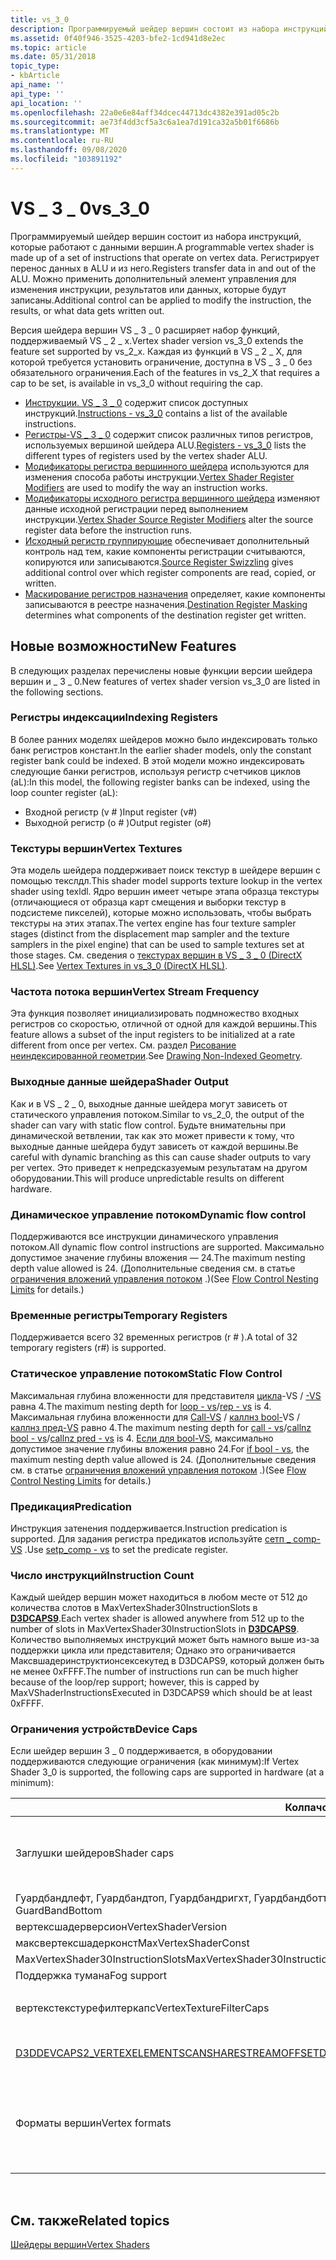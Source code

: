 ```yaml
---
title: vs_3_0
description: Программируемый шейдер вершин состоит из набора инструкций, которые работают с данными вершин. Регистрирует перенос данных в ALU и из него. Можно применить дополнительный элемент управления для изменения инструкции, результатов или данных, которые будут записаны.
ms.assetid: 0f40f946-3525-4203-bfe2-1cd941d8e2ec
ms.topic: article
ms.date: 05/31/2018
topic_type:
- kbArticle
api_name: ''
api_type: ''
api_location: ''
ms.openlocfilehash: 22a0e6e84aff34dcec44713dc4382e391ad05c2b
ms.sourcegitcommit: ae73f4dd3cf5a3c6a1ea7d191ca32a5b01f6686b
ms.translationtype: MT
ms.contentlocale: ru-RU
ms.lasthandoff: 09/08/2020
ms.locfileid: "103891192"
---
```

# <a name="vs_3_0"></a><span data-ttu-id="b5f40-105">VS \_ 3 \_ 0</span><span class="sxs-lookup"><span data-stu-id="b5f40-105">vs\_3\_0</span></span>

<span data-ttu-id="b5f40-106">Программируемый шейдер вершин состоит из набора инструкций, которые работают с данными вершин.</span><span class="sxs-lookup"><span data-stu-id="b5f40-106">A programmable vertex shader is made up of a set of instructions that operate on vertex data.</span></span> <span data-ttu-id="b5f40-107">Регистрирует перенос данных в ALU и из него.</span><span class="sxs-lookup"><span data-stu-id="b5f40-107">Registers transfer data in and out of the ALU.</span></span> <span data-ttu-id="b5f40-108">Можно применить дополнительный элемент управления для изменения инструкции, результатов или данных, которые будут записаны.</span><span class="sxs-lookup"><span data-stu-id="b5f40-108">Additional control can be applied to modify the instruction, the results, or what data gets written out.</span></span>

<span data-ttu-id="b5f40-109">Версия шейдера вершин VS \_ 3 \_ 0 расширяет набор функций, поддерживаемый VS \_ 2 \_ x.</span><span class="sxs-lookup"><span data-stu-id="b5f40-109">Vertex shader version vs\_3\_0 extends the feature set supported by vs\_2\_x.</span></span> <span data-ttu-id="b5f40-110">Каждая из функций в VS \_ 2 \_ X, для которой требуется установить ограничение, доступна в VS \_ 3 \_ 0 без обязательного ограничения.</span><span class="sxs-lookup"><span data-stu-id="b5f40-110">Each of the features in vs\_2\_X that requires a cap to be set, is available in vs\_3\_0 without requiring the cap.</span></span>

-   <span data-ttu-id="b5f40-111">[Инструкции. VS \_ 3 \_ 0](dx9-graphics-reference-asm-vs-instructions-vs-3-0.md) содержит список доступных инструкций.</span><span class="sxs-lookup"><span data-stu-id="b5f40-111">[Instructions - vs\_3\_0](dx9-graphics-reference-asm-vs-instructions-vs-3-0.md) contains a list of the available instructions.</span></span>
-   <span data-ttu-id="b5f40-112">[Регистры-VS \_ 3 \_ 0](dx9-graphics-reference-asm-vs-registers-vs-3-0.md) содержит список различных типов регистров, используемых вершиной шейдера ALU.</span><span class="sxs-lookup"><span data-stu-id="b5f40-112">[Registers - vs\_3\_0](dx9-graphics-reference-asm-vs-registers-vs-3-0.md) lists the different types of registers used by the vertex shader ALU.</span></span>
-   <span data-ttu-id="b5f40-113">[Модификаторы регистра вершинного шейдера](dx9-graphics-reference-asm-vs-registers-modifiers.md) используются для изменения способа работы инструкции.</span><span class="sxs-lookup"><span data-stu-id="b5f40-113">[Vertex Shader Register Modifiers](dx9-graphics-reference-asm-vs-registers-modifiers.md) are used to modify the way an instruction works.</span></span>
-   <span data-ttu-id="b5f40-114">[Модификаторы исходного регистра вершинного шейдера](dx9-graphics-reference-asm-vs-registers-modifiers-source.md) изменяют данные исходной регистрации перед выполнением инструкции.</span><span class="sxs-lookup"><span data-stu-id="b5f40-114">[Vertex Shader Source Register Modifiers](dx9-graphics-reference-asm-vs-registers-modifiers-source.md) alter the source register data before the instruction runs.</span></span>
-   <span data-ttu-id="b5f40-115">[Исходный регистр группирующие](dx9-graphics-reference-asm-vs-registers-modifiers-source-swizzling.md) обеспечивает дополнительный контроль над тем, какие компоненты регистрации считываются, копируются или записываются.</span><span class="sxs-lookup"><span data-stu-id="b5f40-115">[Source Register Swizzling](dx9-graphics-reference-asm-vs-registers-modifiers-source-swizzling.md) gives additional control over which register components are read, copied, or written.</span></span>
-   <span data-ttu-id="b5f40-116">[Маскирование регистров назначения](dx9-graphics-reference-asm-vs-registers-modifiers-masking.md) определяет, какие компоненты записываются в реестре назначения.</span><span class="sxs-lookup"><span data-stu-id="b5f40-116">[Destination Register Masking](dx9-graphics-reference-asm-vs-registers-modifiers-masking.md) determines what components of the destination register get written.</span></span>

## <a name="new-features"></a><span data-ttu-id="b5f40-117">Новые возможности</span><span class="sxs-lookup"><span data-stu-id="b5f40-117">New Features</span></span>

<span data-ttu-id="b5f40-118">В следующих разделах перечислены новые функции версии шейдера вершин и \_ 3 \_ 0.</span><span class="sxs-lookup"><span data-stu-id="b5f40-118">New features of vertex shader version vs\_3\_0 are listed in the following sections.</span></span>

### <a name="indexing-registers"></a><span data-ttu-id="b5f40-119">Регистры индексации</span><span class="sxs-lookup"><span data-stu-id="b5f40-119">Indexing Registers</span></span>

<span data-ttu-id="b5f40-120">В более ранних моделях шейдеров можно было индексировать только банк регистров констант.</span><span class="sxs-lookup"><span data-stu-id="b5f40-120">In the earlier shader models, only the constant register bank could be indexed.</span></span> <span data-ttu-id="b5f40-121">В этой модели можно индексировать следующие банки регистров, используя регистр счетчиков циклов (aL):</span><span class="sxs-lookup"><span data-stu-id="b5f40-121">In this model, the following register banks can be indexed, using the loop counter register (aL):</span></span>

-   <span data-ttu-id="b5f40-122">Входной регистр (v \# )</span><span class="sxs-lookup"><span data-stu-id="b5f40-122">Input register (v\#)</span></span>
-   <span data-ttu-id="b5f40-123">Выходной регистр (o \# )</span><span class="sxs-lookup"><span data-stu-id="b5f40-123">Output register (o\#)</span></span>

### <a name="vertex-textures"></a><span data-ttu-id="b5f40-124">Текстуры вершин</span><span class="sxs-lookup"><span data-stu-id="b5f40-124">Vertex Textures</span></span>

<span data-ttu-id="b5f40-125">Эта модель шейдера поддерживает поиск текстур в шейдере вершин с помощью текслдл.</span><span class="sxs-lookup"><span data-stu-id="b5f40-125">This shader model supports texture lookup in the vertex shader using texldl.</span></span> <span data-ttu-id="b5f40-126">Ядро вершин имеет четыре этапа образца текстуры (отличающиеся от образца карт смещения и выборки текстур в подсистеме пикселей), которые можно использовать, чтобы выбрать текстуры на этих этапах.</span><span class="sxs-lookup"><span data-stu-id="b5f40-126">The vertex engine has four texture sampler stages (distinct from the displacement map sampler and the texture samplers in the pixel engine) that can be used to sample textures set at those stages.</span></span> <span data-ttu-id="b5f40-127">См. сведения о [текстурах вершин в VS \_ 3 \_ 0 (DirectX HLSL)](/windows/desktop/direct3d9/vertex-textures-in-vs-3-0).</span><span class="sxs-lookup"><span data-stu-id="b5f40-127">See [Vertex Textures in vs\_3\_0 (DirectX HLSL)](/windows/desktop/direct3d9/vertex-textures-in-vs-3-0).</span></span>

### <a name="vertex-stream-frequency"></a><span data-ttu-id="b5f40-128">Частота потока вершин</span><span class="sxs-lookup"><span data-stu-id="b5f40-128">Vertex Stream Frequency</span></span>

<span data-ttu-id="b5f40-129">Эта функция позволяет инициализировать подмножество входных регистров со скоростью, отличной от одной для каждой вершины.</span><span class="sxs-lookup"><span data-stu-id="b5f40-129">This feature allows a subset of the input registers to be initialized at a rate different from once per vertex.</span></span> <span data-ttu-id="b5f40-130">См. раздел [Рисование неиндексированной геометрии](/windows/desktop/direct3d9/efficiently-drawing-multiple-instances-of-geometry).</span><span class="sxs-lookup"><span data-stu-id="b5f40-130">See [Drawing Non-Indexed Geometry](/windows/desktop/direct3d9/efficiently-drawing-multiple-instances-of-geometry).</span></span>

### <a name="shader-output"></a><span data-ttu-id="b5f40-131">Выходные данные шейдера</span><span class="sxs-lookup"><span data-stu-id="b5f40-131">Shader Output</span></span>

<span data-ttu-id="b5f40-132">Как и в VS \_ 2 \_ 0, выходные данные шейдера могут зависеть от статического управления потоком.</span><span class="sxs-lookup"><span data-stu-id="b5f40-132">Similar to vs\_2\_0, the output of the shader can vary with static flow control.</span></span> <span data-ttu-id="b5f40-133">Будьте внимательны при динамической ветвлении, так как это может привести к тому, что выходные данные шейдера будут зависеть от каждой вершины.</span><span class="sxs-lookup"><span data-stu-id="b5f40-133">Be careful with dynamic branching as this can cause shader outputs to vary per vertex.</span></span> <span data-ttu-id="b5f40-134">Это приведет к непредсказуемым результатам на другом оборудовании.</span><span class="sxs-lookup"><span data-stu-id="b5f40-134">This will produce unpredictable results on different hardware.</span></span>

### <a name="dynamic-flow-control"></a><span data-ttu-id="b5f40-135">Динамическое управление потоком</span><span class="sxs-lookup"><span data-stu-id="b5f40-135">Dynamic flow control</span></span>

<span data-ttu-id="b5f40-136">Поддерживаются все инструкции динамического управления потоком.</span><span class="sxs-lookup"><span data-stu-id="b5f40-136">All dynamic flow control instructions are supported.</span></span> <span data-ttu-id="b5f40-137">Максимально допустимое значение глубины вложения — 24.</span><span class="sxs-lookup"><span data-stu-id="b5f40-137">The maximum nesting depth value allowed is 24.</span></span> <span data-ttu-id="b5f40-138">(Дополнительные сведения см. в статье [ограничения вложений управления потоком](dx9-graphics-reference-asm-vs-instructions-flow-control.md) .)</span><span class="sxs-lookup"><span data-stu-id="b5f40-138">(See [Flow Control Nesting Limits](dx9-graphics-reference-asm-vs-instructions-flow-control.md) for details.)</span></span>

### <a name="temporary-registers"></a><span data-ttu-id="b5f40-139">Временные регистры</span><span class="sxs-lookup"><span data-stu-id="b5f40-139">Temporary Registers</span></span>

<span data-ttu-id="b5f40-140">Поддерживается всего 32 временных регистров (r \# ).</span><span class="sxs-lookup"><span data-stu-id="b5f40-140">A total of 32 temporary registers (r\#) is supported.</span></span>

### <a name="static-flow-control"></a><span data-ttu-id="b5f40-141">Статическое управление потоком</span><span class="sxs-lookup"><span data-stu-id="b5f40-141">Static Flow Control</span></span>

<span data-ttu-id="b5f40-142">Максимальная глубина вложенности для представителя [цикла](loop---vs.md)-VS / [-VS](rep---vs.md) равна 4.</span><span class="sxs-lookup"><span data-stu-id="b5f40-142">The maximum nesting depth for [loop - vs](loop---vs.md)/[rep - vs](rep---vs.md) is 4.</span></span> <span data-ttu-id="b5f40-143">Максимальная глубина вложенности для [Call-VS](call---vs.md) / [каллнз bool-](callnz-bool---vs.md)VS / [каллнз пред-VS](callnz-pred---vs.md) равно 4.</span><span class="sxs-lookup"><span data-stu-id="b5f40-143">The maximum nesting depth for [call - vs](call---vs.md)/[callnz bool - vs](callnz-bool---vs.md)/[callnz pred - vs](callnz-pred---vs.md) is 4.</span></span> <span data-ttu-id="b5f40-144">[Если для bool-VS](if-bool---vs.md), максимально допустимое значение глубины вложения равно 24.</span><span class="sxs-lookup"><span data-stu-id="b5f40-144">For [if bool - vs](if-bool---vs.md), the maximum nesting depth value allowed is 24.</span></span> <span data-ttu-id="b5f40-145">(Дополнительные сведения см. в статье [ограничения вложений управления потоком](dx9-graphics-reference-asm-vs-instructions-flow-control.md) .)</span><span class="sxs-lookup"><span data-stu-id="b5f40-145">(See [Flow Control Nesting Limits](dx9-graphics-reference-asm-vs-instructions-flow-control.md) for details.)</span></span>

### <a name="predication"></a><span data-ttu-id="b5f40-146">Предикация</span><span class="sxs-lookup"><span data-stu-id="b5f40-146">Predication</span></span>

<span data-ttu-id="b5f40-147">Инструкция затенения поддерживается.</span><span class="sxs-lookup"><span data-stu-id="b5f40-147">Instruction predication is supported.</span></span> <span data-ttu-id="b5f40-148">Для задания регистра предикатов используйте [сетп \_ comp-VS](setp-comp---vs.md) .</span><span class="sxs-lookup"><span data-stu-id="b5f40-148">Use [setp\_comp - vs](setp-comp---vs.md) to set the predicate register.</span></span>

### <a name="instruction-count"></a><span data-ttu-id="b5f40-149">Число инструкций</span><span class="sxs-lookup"><span data-stu-id="b5f40-149">Instruction Count</span></span>

<span data-ttu-id="b5f40-150">Каждый шейдер вершин может находиться в любом месте от 512 до количества слотов в MaxVertexShader30InstructionSlots в [**D3DCAPS9**](/windows/desktop/api/d3d9caps/ns-d3d9caps-d3dcaps9).</span><span class="sxs-lookup"><span data-stu-id="b5f40-150">Each vertex shader is allowed anywhere from 512 up to the number of slots in MaxVertexShader30InstructionSlots in [**D3DCAPS9**](/windows/desktop/api/d3d9caps/ns-d3d9caps-d3dcaps9).</span></span> <span data-ttu-id="b5f40-151">Количество выполняемых инструкций может быть намного выше из-за поддержки цикла или представителя; Однако это ограничивается Максвшадеринструктионсексекутед в D3DCAPS9, который должен быть не менее 0xFFFF.</span><span class="sxs-lookup"><span data-stu-id="b5f40-151">The number of instructions run can be much higher because of the loop/rep support; however, this is capped by MaxVShaderInstructionsExecuted in D3DCAPS9 which should be at least 0xFFFF.</span></span>

### <a name="device-caps"></a><span data-ttu-id="b5f40-152">Ограничения устройств</span><span class="sxs-lookup"><span data-stu-id="b5f40-152">Device Caps</span></span>

<span data-ttu-id="b5f40-153">Если шейдер вершин 3 \_ 0 поддерживается, в оборудовании поддерживаются следующие ограничения (как минимум):</span><span class="sxs-lookup"><span data-stu-id="b5f40-153">If Vertex Shader 3\_0 is supported, the following caps are supported in hardware (at a minimum):</span></span>



<table>
<colgroup>
<col style="width: 50%" />
<col style="width: 50%" />
</colgroup>
<thead>
<tr class="header">
<th><span data-ttu-id="b5f40-154">Колпачок</span><span class="sxs-lookup"><span data-stu-id="b5f40-154">Cap</span></span></th>
<th><span data-ttu-id="b5f40-155">Функция</span><span class="sxs-lookup"><span data-stu-id="b5f40-155">Capability</span></span></th>
</tr>
</thead>
<tbody>
<tr class="odd">
<td><span data-ttu-id="b5f40-156">Заглушки шейдеров</span><span class="sxs-lookup"><span data-stu-id="b5f40-156">Shader caps</span></span></td>
<td><ul>
<li><span data-ttu-id="b5f40-157">Динамикфловконтролдепс — 24</span><span class="sxs-lookup"><span data-stu-id="b5f40-157">DynamicFlowControlDepth is 24</span></span></li>
<li><span data-ttu-id="b5f40-158">Нумтемпс — 32</span><span class="sxs-lookup"><span data-stu-id="b5f40-158">NumTemps is 32</span></span></li>
<li><span data-ttu-id="b5f40-159">Статикфловконтролдепс — 4</span><span class="sxs-lookup"><span data-stu-id="b5f40-159">StaticFlowControlDepth is 4</span></span></li>
<li><span data-ttu-id="b5f40-160">Затенения поддерживается.</span><span class="sxs-lookup"><span data-stu-id="b5f40-160">Predication is supported.</span></span></li>
</ul></td>
</tr>
<tr class="even">
<td><span data-ttu-id="b5f40-161">Гуардбандлефт, Гуардбандтоп, Гуардбандригхт, Гуардбандботтом</span><span class="sxs-lookup"><span data-stu-id="b5f40-161">GuardBandLeft, GuardBandTop, GuardBandRight, GuardBandBottom</span></span></td>
<td><span data-ttu-id="b5f40-162">8 КБ</span><span class="sxs-lookup"><span data-stu-id="b5f40-162">8K</span></span></td>
</tr>
<tr class="odd">
<td><span data-ttu-id="b5f40-163">вертексшадерверсион</span><span class="sxs-lookup"><span data-stu-id="b5f40-163">VertexShaderVersion</span></span></td>
<td><span data-ttu-id="b5f40-164">3_0</span><span class="sxs-lookup"><span data-stu-id="b5f40-164">3_0</span></span></td>
</tr>
<tr class="even">
<td><span data-ttu-id="b5f40-165">максвертексшадерконст</span><span class="sxs-lookup"><span data-stu-id="b5f40-165">MaxVertexShaderConst</span></span></td>
<td><span data-ttu-id="b5f40-166">256</span><span class="sxs-lookup"><span data-stu-id="b5f40-166">256</span></span></td>
</tr>
<tr class="odd">
<td><span data-ttu-id="b5f40-167">MaxVertexShader30InstructionSlots</span><span class="sxs-lookup"><span data-stu-id="b5f40-167">MaxVertexShader30InstructionSlots</span></span></td>
<td><span data-ttu-id="b5f40-168">512</span><span class="sxs-lookup"><span data-stu-id="b5f40-168">512</span></span></td>
</tr>
<tr class="even">
<td><span data-ttu-id="b5f40-169">Поддержка тумана</span><span class="sxs-lookup"><span data-stu-id="b5f40-169">Fog support</span></span></td>
<td><span data-ttu-id="b5f40-170">D3DPRASTERCAPS_FOGVERTEX</span><span class="sxs-lookup"><span data-stu-id="b5f40-170">D3DPRASTERCAPS_FOGVERTEX</span></span></td>
</tr>
<tr class="odd">
<td><span data-ttu-id="b5f40-171">вертекстекстурефилтеркапс</span><span class="sxs-lookup"><span data-stu-id="b5f40-171">VertexTextureFilterCaps</span></span></td>
<td><ul>
<li><span data-ttu-id="b5f40-172"><a href="/windows/desktop/direct3d9/d3dptfiltercaps">D3DPTFILTERCAPS_MINFPOINT</a></span><span class="sxs-lookup"><span data-stu-id="b5f40-172"><a href="/windows/desktop/direct3d9/d3dptfiltercaps">D3DPTFILTERCAPS_MINFPOINT</a></span></span></li>
<li><span data-ttu-id="b5f40-173"><a href="/windows/desktop/direct3d9/d3dptfiltercaps">D3DPTFILTERCAPS_MAGFPOINT</a></span><span class="sxs-lookup"><span data-stu-id="b5f40-173"><a href="/windows/desktop/direct3d9/d3dptfiltercaps">D3DPTFILTERCAPS_MAGFPOINT</a></span></span></li>
</ul></td>
</tr>
<tr class="even">
<td><span data-ttu-id="b5f40-174"><a href="/windows/desktop/direct3d9/d3ddevcaps2">D3DDEVCAPS2_VERTEXELEMENTSCANSHARESTREAMOFFSET</a></span><span class="sxs-lookup"><span data-stu-id="b5f40-174"><a href="/windows/desktop/direct3d9/d3ddevcaps2">D3DDEVCAPS2_VERTEXELEMENTSCANSHARESTREAMOFFSET</a></span></span></td>
<td><span data-ttu-id="b5f40-175">Элементы вершины в объявлении вершины могут совместно использовать одно и то же смещение потока.</span><span class="sxs-lookup"><span data-stu-id="b5f40-175">Vertex elements in a vertex declaration can share the same stream offset.</span></span></td>
</tr>
<tr class="odd">
<td><span data-ttu-id="b5f40-176">Форматы вершин</span><span class="sxs-lookup"><span data-stu-id="b5f40-176">Vertex formats</span></span></td>
<td><ul>
<li><span data-ttu-id="b5f40-177">D3DDECLTYPE_UBYTE4</span><span class="sxs-lookup"><span data-stu-id="b5f40-177">D3DDECLTYPE_UBYTE4</span></span></li>
<li><span data-ttu-id="b5f40-178">D3DDECLTYPE_UBYTE4N</span><span class="sxs-lookup"><span data-stu-id="b5f40-178">D3DDECLTYPE_UBYTE4N</span></span></li>
<li><span data-ttu-id="b5f40-179">D3DDECLTYPE_SHORT2N</span><span class="sxs-lookup"><span data-stu-id="b5f40-179">D3DDECLTYPE_SHORT2N</span></span></li>
<li><span data-ttu-id="b5f40-180">D3DDECLTYPE_SHORT4N</span><span class="sxs-lookup"><span data-stu-id="b5f40-180">D3DDECLTYPE_SHORT4N</span></span></li>
<li><span data-ttu-id="b5f40-181">D3DDECLTYPE_FLOAT16_2</span><span class="sxs-lookup"><span data-stu-id="b5f40-181">D3DDECLTYPE_FLOAT16_2</span></span></li>
<li><span data-ttu-id="b5f40-182">D3DDECLTYPE_FLOAT16_4</span><span class="sxs-lookup"><span data-stu-id="b5f40-182">D3DDECLTYPE_FLOAT16_4</span></span></li>
</ul></td>
</tr>
</tbody>
</table>



 

## <a name="related-topics"></a><span data-ttu-id="b5f40-183">См. также</span><span class="sxs-lookup"><span data-stu-id="b5f40-183">Related topics</span></span>

<dl> <dt>

[<span data-ttu-id="b5f40-184">Шейдеры вершин</span><span class="sxs-lookup"><span data-stu-id="b5f40-184">Vertex Shaders</span></span>](dx9-graphics-reference-asm-vs.md)
</dt> </dl>

 

 